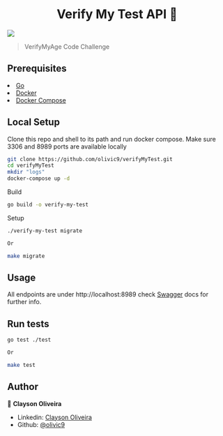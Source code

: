 <h1 align="center">Verify My Test API 🍺</h1>
<p>
    <img src="https://shields.io/badge/Go-%5E16.6-red?logo=go">

</p>

> VerifyMyAge Code Challenge

## Prerequisites

<li><a href="https://golang.org/doc/install">Go</a></li>
<li><a href="https://www.docker.com/get-started">Docker</a></li>
<li><a href="https://docs.docker.com/compose/">Docker Compose</a></li>

## Local Setup

Clone this repo and shell to its path and run docker compose. Make sure 3306 and 8989 ports are available locally

```sh
git clone https://github.com/olivic9/verifyMyTest.git
cd verifyMyTest
mkdir "logs"
docker-compose up -d
```

Build

```sh
go build -o verify-my-test
```

Setup

```sh
./verify-my-test migrate

Or

make migrate
```

## Usage

All endpoints are under http://localhost:8989 check <a href="http://localhost:8989/swagger/index.html/">Swagger</a> docs
for further info.

## Run tests

```sh
go test ./test

Or

make test

```

## Author

👤 **Clayson Oliveira**

* Linkedin: [Clayson Oliveira](https://www.linkedin.com/in/clayson-oliveira-603a853b/)
* Github: [@olivic9](https://github.com/olivic9)